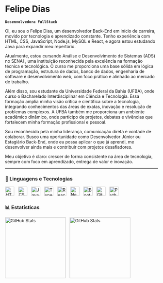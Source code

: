# Felipe Dias

**`Desenvolvedora FullStack`**


Oi, eu sou o Felipe Dias, um desenvolvedor Back-End em início de carreira, movido por tecnologia e aprendizado constante. Tenho experiência com HTML, CSS, JavaScript, Node.js, MySQL e React, e agora estou estudando Java para expandir meu repertório. 

Atualmente, estou cursando Análise e Desenvolvimento de Sistemas (ADS) no SENAI , uma instituição reconhecida pela excelência na formação técnica e tecnológica. O curso me proporciona uma base sólida em lógica de programação, estrutura de dados, banco de dados, engenharia de software e desenvolvimento web, com foco prático e alinhado ao mercado de trabalho.

Além disso, sou estudante da Universidade Federal da Bahia (UFBA), onde curso o Bacharelado Interdisciplinar em Ciência e Tecnologia. Essa formação amplia minha visão crítica e científica sobre a tecnologia, integrando conhecimentos das áreas de exatas, inovação e resolução de problemas complexos. A UFBA também me proporciona um ambiente acadêmico dinâmico, onde participo de projetos, debates e vivências que fortalecem minha formação profissional e pessoal.

Sou reconhecido pela minha liderança, comunicação direta e vontade de colaborar. Busco uma oportunidade como Desenvolvedor Júnior ou Estagiário Back-End, onde eu possa aplicar o que já aprendi, me desenvolver ainda mais e contribuir com projetos desafiadores.

Meu objetivo é claro: crescer de forma consistente na área de tecnologia, sempre com foco em aprendizado, entrega de valor e inovação.

      
---

### 🤖 Linguagens e Tecnologias

<img 
    align="left" 
    alt="HTML"
    title="HTML" 
    width="30px" 
    style="padding-right: 10px;" 
    src="https://cdn.jsdelivr.net/gh/devicons/devicon@latest/icons/html5/html5-original.svg" 
/>
<img 
    align="left" 
    alt="CSS" 
    title="CSS"
    width="30px" 
    style="padding-right: 10px;" 
    src="https://cdn.jsdelivr.net/gh/devicons/devicon@latest/icons/css3/css3-original.svg" 
/>
<img 
    align="left" 
    alt="JavaScript" 
    title="JavaScript"
    width="30px" 
    style="padding-right: 10px;" 
    src="https://cdn.jsdelivr.net/gh/devicons/devicon@latest/icons/javascript/javascript-original.svg" 
/>
<img 
    align="left" 
    alt="TypeScript"
    title="TypeScript" 
    width="30px" 
    style="padding-right: 10px;" 
    src="https://cdn.jsdelivr.net/gh/devicons/devicon@latest/icons/typescript/typescript-original.svg" 
/>
<img 
    align="left" 
    alt="React"
    title="React" 
    width="30px" 
    style="padding-right: 10px;" 
    src="https://cdn.jsdelivr.net/gh/devicons/devicon@latest/icons/react/react-original.svg" 
/>
<img 
    align="left" 
    alt="Next.js" 
    title="Next.js"
    width="30px" 
    style="padding-right: 10px;" 
    src="https://cdn.jsdelivr.net/gh/devicons/devicon@latest/icons/nextjs/nextjs-original.svg" 
/>
<img 
    align="left" 
    alt="Bootstrap"
    title="Bootstrap" 
    width="30px" 
    style="padding-right: 10px;" 
    src="https://cdn.jsdelivr.net/gh/devicons/devicon@latest/icons/bootstrap/bootstrap-original.svg" 
/>



<img 
    align="left" 
    alt="Git" 
    title="Git"
    width="30px" 
    style="padding-right: 10px;" 
    src="https://cdn.jsdelivr.net/gh/devicons/devicon@latest/icons/git/git-original.svg" 
/>
<img 
    align="left" 
    alt="Python" 
    title="Python"
    width="30px" 
    style="padding-right: 10px;" 
    src="https://cdn.jsdelivr.net/gh/devicons/devicon@latest/icons/python/python-original.svg" 
/>

<br/>
<br/>

### 📊 Estatísticas

<p>
  <img 
    align="left" 
    alt="GitHub Stats" 
    height="200" 
    style="padding-right: 10px;" 
    src="https://github-readme-stats.vercel.app/api?username=Larissakich&show_icons=true&theme=tokyonight&include_all_commits=true&locale=pt-br" 
  />

<img 
      align="left" 
      alt="GitHub Stats" 
      height="200" 
      src="https://github-readme-stats.vercel.app/api/top-langs/?username=larissakich&theme=tokyonight&layout=compact&custom_title=Tecnologias&langs_count=9" 
  />

</p>

